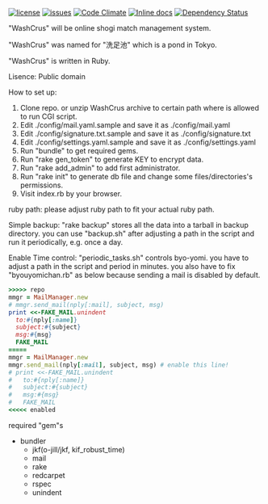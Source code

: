 [![license](https://img.shields.io/badge/license-Public%20Domain-blue.svg)](https://github.com/o-jill/washcrus/)
[![issues](https://img.shields.io/github/issues/o-jill/washcrus.svg)](https://github.com/o-jill/washcrus/issues/)
[![Code Climate](https://codeclimate.com/github/o-jill/washcrus/badges/gpa.svg)](https://codeclimate.com/github/o-jill/washcrus)
[![Inline docs](http://inch-ci.org/github/o-jill/washcrus.svg?branch=master)](http://inch-ci.org/github/o-jill/washcrus)
[![Dependency Status](https://gemnasium.com/badges/github.com/o-jill/washcrus.svg)](https://gemnasium.com/github.com/o-jill/washcrus)

"WashCrus" will be online shogi match management system.

"WashCrus" was named for "洗足池" which is a pond in Tokyo.

"WashCrus" is written in Ruby.

Lisence: Public domain

How to set up:
1. Clone repo. or unzip WashCrus archive to certain path where is allowed to run CGI script.
2. Edit ./config/mail.yaml.sample and save it as ./config/mail.yaml
3. Edit ./config/signature.txt.sample and save it as ./config/signature.txt
4. Edit ./config/settings.yaml.sample and save it as ./config/settings.yaml
5. Run "bundle" to get required gems.
6. Run "rake gen_token" to generate KEY to encrypt data.
7. Run "rake add_admin" to add first administrator.
8. Run "rake init" to generate db file and change some files/directories's permissions.
9. Visit index.rb by your browser.

ruby path:
please adjust ruby path to fit your actual ruby path.

Simple backup:
"rake backup" stores all the data into a tarball in backup directory.
you can use "backup.sh" after adjusting a path in the script and run it periodically, e.g. once a day.

Enable Time control:
"periodic_tasks.sh" controls byo-yomi.
you have to adjust a path in the script and period in minutes.
you also have to fix "byouyomichan.rb" as below because sending a mail is disabled by default.
```ruby
>>>>> repo
mmgr = MailManager.new
# mmgr.send_mail(nply[:mail], subject, msg)
print <<-FAKE_MAIL.unindent
  to:#{nply[:name]}
  subject:#{subject}
  msg:#{msg}
  FAKE_MAIL
=====
mmgr = MailManager.new
mmgr.send_mail(nply[:mail], subject, msg) # enable this line!
# print <<-FAKE_MAIL.unindent
#   to:#{nply[:name]}
#   subject:#{subject}
#   msg:#{msg}
#   FAKE_MAIL
<<<<< enabled
```

required "gem"s
* bundler
  * jkf(o-jill/jkf, kif_robust_time)
  * mail
  * rake
  * redcarpet
  * rspec
  * unindent
